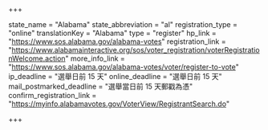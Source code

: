+++

state_name = "Alabama"
state_abbreviation = "al"
registration_type = "online"
translationKey = "Alabama"
type = "register"
hp_link = "https://www.sos.alabama.gov/alabama-votes"
registration_link = "https://www.alabamainteractive.org/sos/voter_registration/voterRegistrationWelcome.action"
more_info_link = "https://www.sos.alabama.gov/alabama-votes/voter/register-to-vote"
ip_deadline = "選舉日前 15 天"
online_deadline = "選舉日前 15 天"
mail_postmarked_deadline = "選舉當日前 15 天郵戳為憑"
confirm_registration_link = "https://myinfo.alabamavotes.gov/VoterView/RegistrantSearch.do"

+++